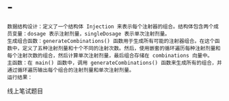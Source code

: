 # -
    数据结构设计：定义了一个结构体 Injection 来表示每个注射器的组合。结构体包含两个成员变量：dosage 表示注射剂量，singleDosage 表示单次注射剂量。
    生成组合函数：generateCombinations() 函数用于生成所有可能的注射器组合。在这个函数中，定义了五种注射剂量和十个不同的注射次数。然后，使用嵌套的循环遍历每种注射剂量和每个注射次数的组合，然后计算单次注射剂量，最后组合存储在 combinations 向量中。
    主函数：在 main() 函数中，调用 generateCombinations() 函数来生成所有的组合，并通过循环遍历输出每个组合的注射剂量和单次注射剂量。
    运行结果：
   
线上笔试题目
